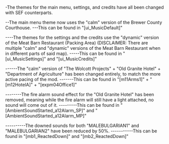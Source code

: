 -The themes for the main menu, settings, and credits have all been changed with SEF counterparts.

--The main menu theme now uses the "calm" version of the Brewer County Courthouse.
---This can be found in "[ui_MusicDefault]"

----The themes for the settings and the credits use the "dynamic" version of the Meat Barn Restaurant (Packing Area) (DISCLAIMER: There are multiple "calm" and "dynamic" versions of the Meat Barn Restaurant when in different parts of said map).
-----This can be found in "[ui_MusicSettings]" and "[ui_MusicCredits]"

------The "calm" version of "The Wolcott Projects" + "Old Granite Hotel" + "Department of Agriculture" has been changed entirely, to match the more active pacing of the mod.
-------This can be found in "[m11Arms1]" + "[m12HotelA]" + "[expm04Office1]"

--------The fire alarm sound effect for the "Old Granite Hotel" has been removed, meaning while the fire alarm will still have a light attached, no sound will come out of it.
---------This can be found in "[AmbientSoundStarted_a12Alarm_SP]" and "[AmbientSoundStarted_a12Alarm_MP]"

----------The downed sounds for both "MALEBULGARIAN1" and "MALEBULGARIAN2" have been reduced by 50%.
-----------This can be found in "[mb1_ReactedDown]" and "[mb2_ReactedDown]"